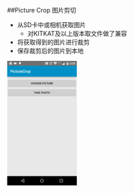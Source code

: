 
##Picture Crop 图片剪切
* 从SD卡中或相机获取图片
  * 对KITKAT及以上版本取文件做了兼容
* 将获取得到的图片进行裁剪
* 保存裁剪后的图片到本地


![art](https://github.com/helloJp/PictureCrop/blob/master/art%2FimageCrop.gif)
